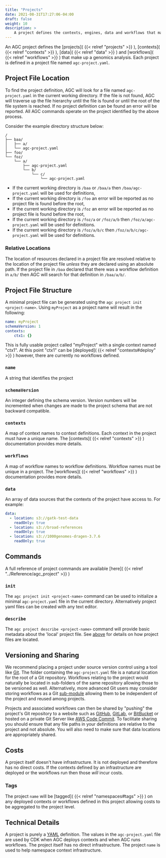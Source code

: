 ```yaml
---
title: "Projects"
date: 2021-08-31T17:27:06-04:00
draft: false
weight: 10
description: >
    A project defines the contexts, engines, data and workflows that make up a genomics analysis
---
```

An AGC project defines the [projects]( {{< relref "projects" >}} ), [contexts]( {{< relref "contexts" >}} ), [data]( {{< relref "data" >}} ) and [workflows]( {{< relref "workflows" >}} ) that make up a genomics analysis. Each project is defined
in a project file named `agc-project.yaml`.

## Project File Location

To find the project definition, AGC will look for a file named `agc-project.yaml` in the current working directory. If
the file is not found, AGC will traverse up the file hierarchy until the file is found or until the root of the file
system is reached. If no project definition can be found an error will be reported. All AGC commands operate on the project identified by the above process.

Consider the example directory structure below:

```
/
├── baa/
│   ├── a/
│   └── agc-project.yaml
├── foo/
└── foz/
    └── a/
        ├── agc-project.yaml
        └── b/
            └── c/
                └── agc-project.yaml
```

* If the current working directory is `/baa` or `/baa/a` then `/baa/agc-project.yaml` will be used for definitions,
* If the current working directory is `/foo` an error will be reported as no project file is found before the root,
* If the current working directory is `/foz` an error will be reported as no project file is found before the root,
* If the current working directory is `/foz/a` or `/foz/a/b` then `/foz/a/agc-project.yaml` will be used for definitions.
* If the current working directory is `/foz/a/b/c` then `/foz/a/b/c/agc-project.yaml` will be used for definitions.

### Relative Locations
The location of resources declared in a project file are resolved relative to the location of the project file *unless*
they are declared using an absolute path. If the project file in `/baa` declared that 
there was a workflow definition in `a/b/` then AGC will search for that definition in `/baa/a/b/`. 

## Project File Structure

A minimal project file can be generated using the `agc project init <project-name>`. Using `myProject` as a project name
will result in the following:

```yaml
name: myProject
schemaVersion: 1
contexts:
    ctx1: {}
```

This is fully usable project called "myProject" with a single context named "ctx1". At this point "ctx1" can be [deployed]( {{< relref "contexts#deploy" >}} )
however, there are currently no workflows defined.

### `name`

A string that identifies the project

### `schemaVersion`

An integer defining the schema version. Version numbers will be incremented when changes are made to the project schema
that are not backward compatible.

### `contexts`

A map of context names to context definitions. Each context in the project must have a unique name. The [contexts]( {{< relref "contexts" >}} )
documentation provides more details.

### `workflows`

A map of workflow names to workflow definitions. Workflow names must be unique in a project. The [workflows]( {{< relref "workflows" >}} )
documentation provides more details.

### `data`

An array of data sources that the contexts of the project have access to. For example:

```yaml
data:
  - location: s3://gatk-test-data
    readOnly: true
  - location: s3://broad-references
    readOnly: true
  - location: s3://1000genomes-dragen-3.7.6
    readOnly: true
```

## Commands

A full reference of project commands are available [here]( {{< relref "../Reference/agc_project" >}} )

### `init`

The `agc project init <project-name>` command can be used to initialize a minimal `agc-project.yaml` file in the current
directory. Alternatively project yaml files can be created with any text editor.

### `describe`

The `agc project describe <project-name>` command will provide basic metadata about the 'local' project file. See 
[above](#project-file-location) for details on how project files are located.

## Versioning and Sharing

We recommend placing a project under source version control using a tool like [Git](https://git-scm.com). The folder containing the `agc-project.yaml`
file is a natural location for the root of a Git repository. Workflows relating to the project would naturally be located 
in sub-folders of the same repository allowing those to be versioned as well. Alternatively, more advanced Git users may
consider storing workflows as a Git [sub-module](https://git-scm.com/book/en/v2/Git-Tools-Submodules) allowing them to 
be independent of the project and reused among projects.

Projects and associated workflows can then be shared by "pushing" the project's Git repository to a website such
as [GitHub](https://github.com), [GitLab](https://gitlab.com), or [BitBucket](https://bitbucket.com) or hosted on a 
private Git Server like [AWS Code Commit](https://docs.aws.amazon.com/codecommit/latest/userguide/index.html). To facilitate sharing you should
ensure that any file paths in your definitions are relative to the project and not absolute. You will also need to make
sure that data locations are appropriately shared.

## Costs

A project itself doesn't have infrastructure. It is not deployed and therefore has no direct costs. If the contexts defined
by an infrastructure are deployed or the workflows run then those *will* incur costs. 

### Tags

The project `name` will be [tagged]( {{< relref "namespaces#tags" >}} )
on any deployed contexts or workflows defined in this project allowing costs to be aggregated to the project level.

## Technical Details

A project is purely a [YAML](https://en.wikipedia.org/wiki/YAML) definition. The values in the `agc-project.yaml` file are used by CDK when AGC deploys contexts
and when AGC runs workflows. The project itself has no direct infrastructure. The project `name` is used to help namespace
context infrastructure.
